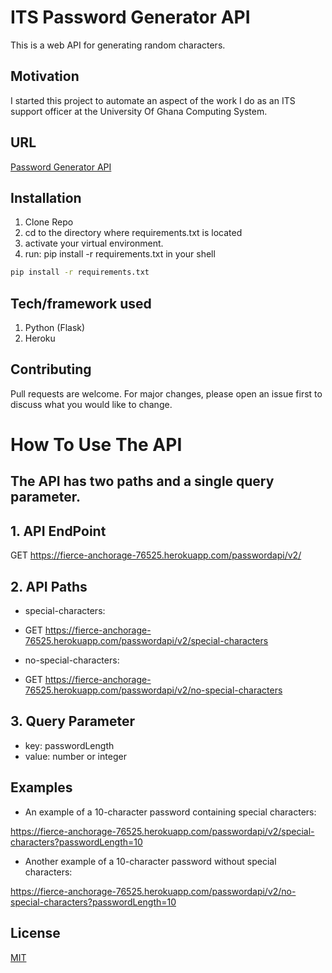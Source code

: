 # ITS Password Generator API

This is a web API for generating random characters.

## Motivation

I started this project to automate an aspect of the work I do as an ITS support officer at the University Of Ghana Computing System.

## URL

[Password Generator API](https://fierce-anchorage-76525.herokuapp.com)

## Installation

1. Clone Repo
2. cd to the directory where requirements.txt is located
3. activate your virtual environment.
4. run: pip install -r requirements.txt in your shell

```bash
pip install -r requirements.txt
```

## Tech/framework used

1. Python (Flask)
2. Heroku

## Contributing

Pull requests are welcome. For major changes, please open an issue first to discuss what you would like to change.

# How To Use The API

## The API has two paths and a single query parameter.

## 1. API EndPoint

GET
https://fierce-anchorage-76525.herokuapp.com/passwordapi/v2/

## 2. API Paths

- special-characters:

* GET
  https://fierce-anchorage-76525.herokuapp.com/passwordapi/v2/special-characters

- no-special-characters:

* GET
  https://fierce-anchorage-76525.herokuapp.com/passwordapi/v2/no-special-characters

## 3. Query Parameter

- key: passwordLength
- value: number or integer

## Examples

- An example of a 10-character password containing special characters:

https://fierce-anchorage-76525.herokuapp.com/passwordapi/v2/special-characters?passwordLength=10

- Another example of a 10-character password without special characters:

https://fierce-anchorage-76525.herokuapp.com/passwordapi/v2/no-special-characters?passwordLength=10

## License

[MIT](https://choosealicense.com/licenses/mit/)
